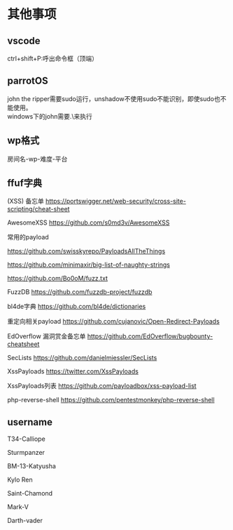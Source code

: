 # 其他事项

## vscode
ctrl+shift+P:呼出命令框（顶端）

## parrotOS

john the ripper需要sudo运行，unshadow不使用sudo不能识别，即使sudo也不能使用。  
windows下的john需要.\来执行

## wp格式
房间名-wp-难度-平台

## ffuf字典

(XSS) 备忘单
https://portswigger.net/web-security/cross-site-scripting/cheat-sheet

AwesomeXSS
https://github.com/s0md3v/AwesomeXSS

常用的payload

https://github.com/swisskyrepo/PayloadsAllTheThings

https://github.com/minimaxir/big-list-of-naughty-strings

https://github.com/Bo0oM/fuzz.txt

FuzzDB
https://github.com/fuzzdb-project/fuzzdb

bl4de字典
https://github.com/bl4de/dictionaries

重定向相关payload
https://github.com/cujanovic/Open-Redirect-Payloads

EdOverflow 漏洞赏金备忘单
https://github.com/EdOverflow/bugbounty-cheatsheet

SecLists
https://github.com/danielmiessler/SecLists

XssPayloads
https://twitter.com/XssPayloads

XssPayloads列表
https://github.com/payloadbox/xss-payload-list

php-reverse-shell
https://github.com/pentestmonkey/php-reverse-shell

## username

T34-Calliope

Sturmpanzer

BM-13-Katyusha

Kylo Ren

Saint-Chamond

Mark-V

Darth-vader

